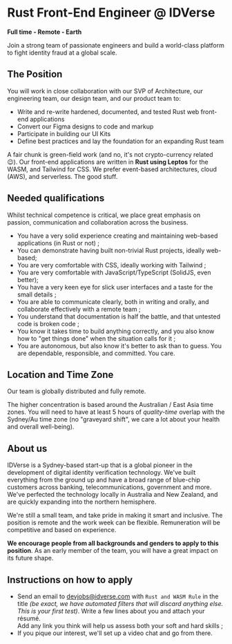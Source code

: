 # Rust Front-End Engineer @ IDVerse

**Full time - Remote - Earth**

Join a strong team of passionate engineers and build a world-class platform to fight identity fraud at a global scale. 

## The Position

You will work in close collaboration with our SVP of Architecture, our engineering team, our design team, and our product team to:

- Write and re-write hardened, documented, and tested Rust web front-end applications
- Convert our Figma designs to code and markup
- Participate in building our UI Kits
- Define best practices and lay the foundation for an expanding Rust team

A fair chunk is green-field work (and no, it's not crypto-currency related 😉).
Our front-end applications are written in **Rust using Leptos** for the WASM, and Tailwind for CSS.
We prefer event-based architectures, cloud (AWS), and serverless. The good stuff.

## Needed qualifications

Whilst technical competence is critical, we place great emphasis on passion, communication and collaboration across the business.

- You have a very solid experience creating and maintaining web-based applications (in Rust or not) ;
- You can demonstrate having built non-trivial Rust projects, ideally web-based;
- You are very comfortable with CSS, ideally working with Tailwind ;
- You are very comfortable with JavaScript/TypeScript (SolidJS, even better);
- You have a very keen eye for slick user interfaces and a taste for the small details ;
- You are able to communicate clearly, both in writing and orally, and collaborate effectively with a remote team ;
- You understand that documentation is half the battle, and that untested code is broken code ;
- You know it takes time to build anything correctly, and you also know how to "get things done" when the situation calls for it ;
- You are autonomous, but also know it's better to ask than to guess. You are dependable, responsible, and committed. You care.

## Location and Time Zone

Our team is globally distributed and fully remote.

The higher concentration is based around the Australian / East Asia time zones. You will need to have at least 5 hours of _quality-time_ overlap with the Sydney/Au time zone (no "graveyard shift", we care a lot about your health and overall well-being).

## About us

IDVerse is a Sydney-based start-up that is a global pioneer in the development of digital identity verification technology. We've built everything from the ground up and have a broad range of blue-chip customers across banking, telecommunications, government and more. We've perfected the technology locally in Australia and New Zealand, and are quickly expanding into the northern hemisphere.

We're still a small team, and take pride in making it smart and inclusive.
The position is remote and the work week can be flexible.
Remuneration will be competitive and based on experience.

**We encourage people from all backgrounds and genders to apply to this position**. As an early member of the team, you will have a great impact on its future shape.

## Instructions on how to apply

- Send an email to devjobs@idverse.com with `Rust and WASM Rule` in the title _(be exact, we have automated filters that will discard anything else. This is your first test)_. 
  Write a few lines about you and attach your résumé.  
  Add any link you think will help us assess both your soft and hard skills ;
- If you pique our interest, we'll set up a video chat and go from there.
